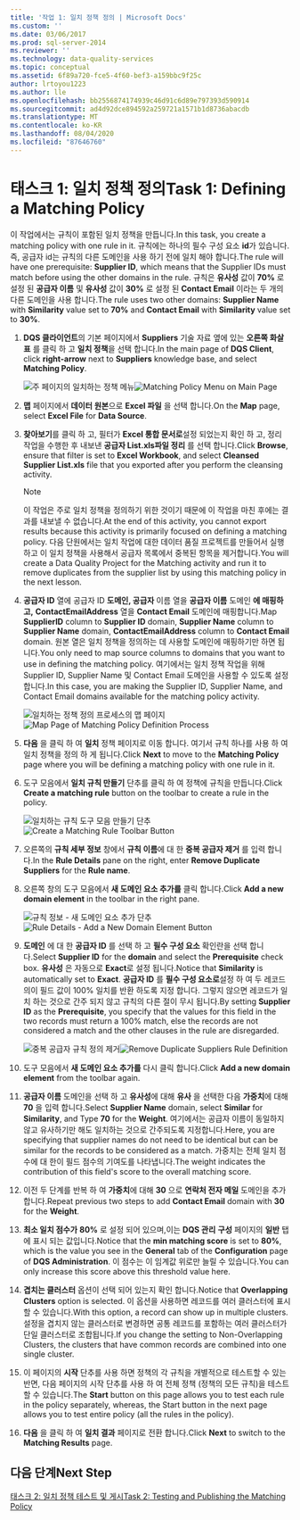 ```yaml
---
title: '작업 1: 일치 정책 정의 | Microsoft Docs'
ms.custom: ''
ms.date: 03/06/2017
ms.prod: sql-server-2014
ms.reviewer: ''
ms.technology: data-quality-services
ms.topic: conceptual
ms.assetid: 6f89a720-fce5-4f60-bef3-a159bbc9f25c
author: lrtoyou1223
ms.author: lle
ms.openlocfilehash: bb2556874174939c46d91c6d89e797393d590914
ms.sourcegitcommit: ad4d92dce894592a259721a1571b1d8736abacdb
ms.translationtype: MT
ms.contentlocale: ko-KR
ms.lasthandoff: 08/04/2020
ms.locfileid: "87646760"
---
```

# <a name="task-1-defining-a-matching-policy"></a><span data-ttu-id="ba19d-102">태스크 1: 일치 정책 정의</span><span class="sxs-lookup"><span data-stu-id="ba19d-102">Task 1: Defining a Matching Policy</span></span>
  <span data-ttu-id="ba19d-103">이 작업에서는 규칙이 포함된 일치 정책을 만듭니다.</span><span class="sxs-lookup"><span data-stu-id="ba19d-103">In this task, you create a matching policy with one rule in it.</span></span> <span data-ttu-id="ba19d-104">규칙에는 하나의 필수 구성 요소 **id**가 있습니다. 즉, 공급자 id는 규칙의 다른 도메인을 사용 하기 전에 일치 해야 합니다.</span><span class="sxs-lookup"><span data-stu-id="ba19d-104">The rule will have one prerequisite: **Supplier ID**, which means that the Supplier IDs must match before using the other domains in the rule.</span></span> <span data-ttu-id="ba19d-105">규칙은 **유사성** 값이 **70%** 로 설정 된 **공급자 이름** 및 **유사성** 값이 **30%** 로 설정 된 **Contact Email** 이라는 두 개의 다른 도메인을 사용 합니다.</span><span class="sxs-lookup"><span data-stu-id="ba19d-105">The rule uses two other domains: **Supplier Name** with **Similarity** value set to **70%** and **Contact Email** with **Similarity** value set to **30%**.</span></span>  
  
1.  <span data-ttu-id="ba19d-106">**DQS 클라이언트**의 기본 페이지에서 **Suppliers** 기술 자료 옆에 있는 **오른쪽 화살표** 를 클릭 하 고 **일치 정책**을 선택 합니다.</span><span class="sxs-lookup"><span data-stu-id="ba19d-106">In the main page of **DQS Client**, click **right-arrow** next to **Suppliers** knowledge base, and select **Matching Policy**.</span></span>  
  
     <span data-ttu-id="ba19d-107">![주 페이지의 일치하는 정책 메뉴](../../2014/tutorials/media/et-definingamatchingpolicy-01.jpg "주 페이지의 일치하는 정책 메뉴")</span><span class="sxs-lookup"><span data-stu-id="ba19d-107">![Matching Policy Menu on Main Page](../../2014/tutorials/media/et-definingamatchingpolicy-01.jpg "Matching Policy Menu on Main Page")</span></span>  
  
2.  <span data-ttu-id="ba19d-108">**맵** 페이지에서 **데이터 원본**으로 **Excel 파일** 을 선택 합니다.</span><span class="sxs-lookup"><span data-stu-id="ba19d-108">On the **Map** page, select **Excel File** for **Data Source**.</span></span>  
  
3.  <span data-ttu-id="ba19d-109">**찾아보기**를 클릭 하 고, 필터가 **Excel 통합 문서로**설정 되었는지 확인 하 고, 정리 작업을 수행한 후 내보낸 **공급자 List.xls파일 정리** 를 선택 합니다.</span><span class="sxs-lookup"><span data-stu-id="ba19d-109">Click **Browse**, ensure that filter is set to **Excel Workbook**, and select **Cleansed Supplier List.xls** file that you exported after you perform the cleansing activity.</span></span>  
  
    > [!NOTE]  
    >  <span data-ttu-id="ba19d-110">이 작업은 주로 일치 정책을 정의하기 위한 것이기 때문에 이 작업을 마친 후에는 결과를 내보낼 수 없습니다.</span><span class="sxs-lookup"><span data-stu-id="ba19d-110">At the end of this activity, you cannot export results because this activity is primarily focused on defining a matching policy.</span></span> <span data-ttu-id="ba19d-111">다음 단원에서는 일치 작업에 대한 데이터 품질 프로젝트를 만들어서 실행하고 이 일치 정책을 사용해서 공급자 목록에서 중복된 항목을 제거합니다.</span><span class="sxs-lookup"><span data-stu-id="ba19d-111">You will create a Data Quality Project for the Matching activity and run it to remove duplicates from the supplier list by using this matching policy in the next lesson.</span></span>  
  
4.  <span data-ttu-id="ba19d-112">**공급자 ID** 열에 공급자 ID **도메인, 공급자** 이름 열을 **공급자 이름** 도메인 **에 매핑하고,** **ContactEmailAddress** 열을 **Contact Email** 도메인에 매핑합니다.</span><span class="sxs-lookup"><span data-stu-id="ba19d-112">Map **SupplierID** column to **Supplier ID** domain, **Supplier Name** column to **Supplier Name** domain, **ContactEmailAddress** column to **Contact Email** domain.</span></span> <span data-ttu-id="ba19d-113">원본 열은 일치 정책을 정의하는 데 사용할 도메인에 매핑하기만 하면 됩니다.</span><span class="sxs-lookup"><span data-stu-id="ba19d-113">You only need to map source columns to domains that you want to use in defining the matching policy.</span></span> <span data-ttu-id="ba19d-114">여기에서는 일치 정책 작업을 위해 Supplier ID, Supplier Name 및 Contact Email 도메인을 사용할 수 있도록 설정합니다.</span><span class="sxs-lookup"><span data-stu-id="ba19d-114">In this case, you are making the Supplier ID, Supplier Name, and Contact Email domains available for the matching policy activity.</span></span>  
  
     <span data-ttu-id="ba19d-115">![일치하는 정책 정의 프로세스의 맵 페이지](../../2014/tutorials/media/et-definingamatchingpolicy-02.jpg "일치하는 정책 정의 프로세스의 맵 페이지")</span><span class="sxs-lookup"><span data-stu-id="ba19d-115">![Map Page of Matching Policy Definition Process](../../2014/tutorials/media/et-definingamatchingpolicy-02.jpg "Map Page of Matching Policy Definition Process")</span></span>  
  
5.  <span data-ttu-id="ba19d-116">**다음** 을 클릭 하 여 **일치** 정책 페이지로 이동 합니다. 여기서 규칙 하나를 사용 하 여 일치 정책을 정의 하 게 됩니다.</span><span class="sxs-lookup"><span data-stu-id="ba19d-116">Click **Next** to move to the **Matching Policy** page where you will be defining a matching policy with one rule in it.</span></span>  
  
6.  <span data-ttu-id="ba19d-117">도구 모음에서 **일치 규칙 만들기** 단추를 클릭 하 여 정책에 규칙을 만듭니다.</span><span class="sxs-lookup"><span data-stu-id="ba19d-117">Click **Create a matching rule** button on the toolbar to create a rule in the policy.</span></span>  
  
     <span data-ttu-id="ba19d-118">![일치하는 규칙 도구 모음 만들기 단추](../../2014/tutorials/media/et-definingamatchingpolicy-03.jpg "일치하는 규칙 도구 모음 만들기 단추")</span><span class="sxs-lookup"><span data-stu-id="ba19d-118">![Create a Matching Rule Toolbar Button](../../2014/tutorials/media/et-definingamatchingpolicy-03.jpg "Create a Matching Rule Toolbar Button")</span></span>  
  
7.  <span data-ttu-id="ba19d-119">오른쪽의 **규칙 세부 정보** 창에서 **규칙 이름**에 대 한 **중복 공급자 제거** 를 입력 합니다.</span><span class="sxs-lookup"><span data-stu-id="ba19d-119">In the **Rule Details** pane on the right, enter **Remove Duplicate Suppliers** for the **Rule name**.</span></span>  
  
8.  <span data-ttu-id="ba19d-120">오른쪽 창의 도구 모음에서 **새 도메인 요소 추가를** 클릭 합니다.</span><span class="sxs-lookup"><span data-stu-id="ba19d-120">Click **Add a new domain element** in the toolbar in the right pane.</span></span>  
  
     <span data-ttu-id="ba19d-121">![규칙 정보 - 새 도메인 요소 추가 단추](../../2014/tutorials/media/et-definingamatchingpolicy-04.jpg "규칙 정보 - 새 도메인 요소 추가 단추")</span><span class="sxs-lookup"><span data-stu-id="ba19d-121">![Rule Details - Add a New Domain Element Button](../../2014/tutorials/media/et-definingamatchingpolicy-04.jpg "Rule Details - Add a New Domain Element Button")</span></span>  
  
9. <span data-ttu-id="ba19d-122">**도메인** 에 대 한 **공급자 ID** 를 선택 하 고 **필수 구성 요소** 확인란을 선택 합니다.</span><span class="sxs-lookup"><span data-stu-id="ba19d-122">Select **Supplier ID** for the **domain** and select the **Prerequisite** check box.</span></span> <span data-ttu-id="ba19d-123">**유사성** 은 자동으로 **Exact**로 설정 됩니다.</span><span class="sxs-lookup"><span data-stu-id="ba19d-123">Notice that **Similarity** is automatically set to **Exact**.</span></span> <span data-ttu-id="ba19d-124">**공급자 ID** 를 **필수 구성 요소로**설정 하 여 두 레코드의이 필드 값이 100% 일치를 반환 하도록 지정 합니다. 그렇지 않으면 레코드가 일치 하는 것으로 간주 되지 않고 규칙의 다른 절이 무시 됩니다.</span><span class="sxs-lookup"><span data-stu-id="ba19d-124">By setting **Supplier ID** as the **Prerequisite**, you specify that the values for this field in the two records must return a 100% match, else the records are not considered a match and the other clauses in the rule are disregarded.</span></span>  
  
     <span data-ttu-id="ba19d-125">![중복 공급자 규칙 정의 제거](../../2014/tutorials/media/et-definingamatchingpolicy-05.jpg "중복 공급자 규칙 정의 제거")</span><span class="sxs-lookup"><span data-stu-id="ba19d-125">![Remove Duplicate Suppliers Rule Definition](../../2014/tutorials/media/et-definingamatchingpolicy-05.jpg "Remove Duplicate Suppliers Rule Definition")</span></span>  
  
10. <span data-ttu-id="ba19d-126">도구 모음에서 **새 도메인 요소 추가를** 다시 클릭 합니다.</span><span class="sxs-lookup"><span data-stu-id="ba19d-126">Click **Add a new domain element** from the toolbar again.</span></span>  
  
11. <span data-ttu-id="ba19d-127">**공급자 이름** 도메인을 선택 하 고 **유사성**에 대해 **유사** 을 선택한 다음 **가중치**에 대해 **70** 을 입력 합니다.</span><span class="sxs-lookup"><span data-stu-id="ba19d-127">Select **Supplier Name** domain, select **Similar** for **Similarity**, and Type **70** for the **Weight**.</span></span>  <span data-ttu-id="ba19d-128">여기에서는 공급자 이름이 동일하지 않고 유사하기만 해도 일치하는 것으로 간주되도록 지정합니다.</span><span class="sxs-lookup"><span data-stu-id="ba19d-128">Here, you are specifying that supplier names do not need to be identical but can be similar for the records to be considered as a match.</span></span> <span data-ttu-id="ba19d-129">가중치는 전체 일치 점수에 대 한이 필드 점수의 기여도를 나타냅니다.</span><span class="sxs-lookup"><span data-stu-id="ba19d-129">The weight indicates the contribution of this field's score to the overall matching score.</span></span>  
  
12. <span data-ttu-id="ba19d-130">이전 두 단계를 반복 하 여 **가중치**에 대해 **30** 으로 **연락처 전자 메일** 도메인을 추가 합니다.</span><span class="sxs-lookup"><span data-stu-id="ba19d-130">Repeat previous two steps to add **Contact Email** domain with **30** for the **Weight**.</span></span>  
  
13. <span data-ttu-id="ba19d-131">**최소 일치 점수가** **80%** 로 설정 되어 있으며,이는 **DQS 관리** **구성** 페이지의 **일반** 탭에 표시 되는 값입니다.</span><span class="sxs-lookup"><span data-stu-id="ba19d-131">Notice that the **min matching score** is set to **80%**, which is the value you see in the **General** tab of the **Configuration** page of **DQS Administration**.</span></span> <span data-ttu-id="ba19d-132">이 점수는 이 임계값 위로만 늘릴 수 있습니다.</span><span class="sxs-lookup"><span data-stu-id="ba19d-132">You can only increase this score above this threshold value here.</span></span>  
  
14. <span data-ttu-id="ba19d-133">**겹치는 클러스터** 옵션이 선택 되어 있는지 확인 합니다.</span><span class="sxs-lookup"><span data-stu-id="ba19d-133">Notice that **Overlapping Clusters** option is selected.</span></span> <span data-ttu-id="ba19d-134">이 옵션을 사용하면 레코드를 여러 클러스터에 표시할 수 있습니다.</span><span class="sxs-lookup"><span data-stu-id="ba19d-134">With this option, a record can show up in multiple clusters.</span></span> <span data-ttu-id="ba19d-135">설정을 겹치지 않는 클러스터로 변경하면 공통 레코드를 포함하는 여러 클러스터가 단일 클러스터로 조합됩니다.</span><span class="sxs-lookup"><span data-stu-id="ba19d-135">If you change the setting to Non-Overlapping Clusters, the clusters that have common records are combined into one single cluster.</span></span>  
  
15. <span data-ttu-id="ba19d-136">이 페이지의 **시작** 단추를 사용 하면 정책의 각 규칙을 개별적으로 테스트할 수 있는 반면, 다음 페이지의 시작 단추를 사용 하 여 전체 정책 (정책의 모든 규칙)을 테스트할 수 있습니다.</span><span class="sxs-lookup"><span data-stu-id="ba19d-136">The **Start** button on this page allows you to test each rule in the policy separately, whereas, the Start button in the next page allows you to test entire policy (all the rules in the policy).</span></span>  
  
16. <span data-ttu-id="ba19d-137">**다음** 을 클릭 하 여 **일치 결과** 페이지로 전환 합니다.</span><span class="sxs-lookup"><span data-stu-id="ba19d-137">Click **Next** to switch to the **Matching Results** page.</span></span>  
  
## <a name="next-step"></a><span data-ttu-id="ba19d-138">다음 단계</span><span class="sxs-lookup"><span data-stu-id="ba19d-138">Next Step</span></span>  
 [<span data-ttu-id="ba19d-139">태스크 2: 일치 정책 테스트 및 게시</span><span class="sxs-lookup"><span data-stu-id="ba19d-139">Task 2: Testing and Publishing the Matching Policy</span></span>](../../2014/tutorials/task-2-testing-and-publishing-the-matching-policy.md)  
  
  
